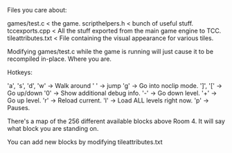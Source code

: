 Files you care about:

games/test.c < the game.
scripthelpers.h < bunch of useful stuff.
tccexports.cpp < All the stuff exported from the main game engine to TCC.
tileattributes.txt < File containing the visual appearance for various tiles.

Modifying games/test.c while the game is running will just cause it to be recompiled in-place.  Where you are.

Hotkeys:

'a', 's', 'd', 'w' -> Walk around
' ' -> jump
'g' -> Go into noclip mode.
 ']', '[' -> Go up/down
'0' -> Show additional debug info.
'-' -> Go down level.
'+' -> Go up level.
'r' -> Reload current.
'l' -> Load ALL levels right now.
'p' -> Pauses.



There's a map of the 256 different available blocks above Room 4.  It will say what block you are standing on.

You can add new blocks by modifying tileattributes.txt

